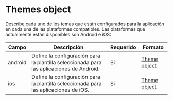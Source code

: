 # Themes object

Describe cada uno de los temas que están configurados para la aplicación en cada una de las plataformas compatibles. Las plataformas que actualmente están disponibles son Android e iOS:

| Campo   | Descripción                                                                             | Requerido | Formato       |
| ------- | --------------------------------------------------------------------------------------- | --------- | ------------- |
| android | Define la configuración para la plantilla seleccionada para las aplicaciones de Android. | Si        | [Theme object](theme-object.md) |
| ios | Define la configuración para la plantilla seleccionada para las aplicaciones de iOS. | Si        | [Theme object](theme-object.md) |
